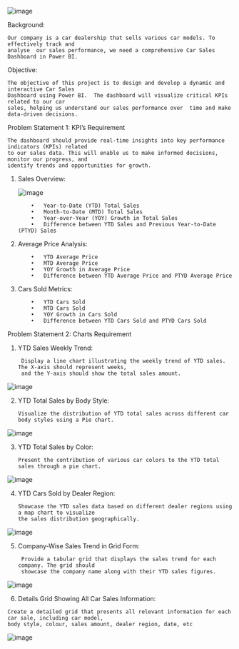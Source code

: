 ![image](https://github.com/kaviyarasanEaswaran/Car_Sales_Dashboard/assets/129485308/abab6dc8-41de-46c8-831c-4af711661591)

Background: 

    Our company is a car dealership that sells various car models. To effectively track and 
    analyse  our sales performance, we need a comprehensive Car Sales Dashboard in Power BI. 
Objective: 

    The objective of this project is to design and develop a dynamic and interactive Car Sales 
    Dashboard using Power BI.  The dashboard will visualize critical KPIs related to our car
    sales, helping us understand our sales performance over  time and make data-driven decisions.
Problem Statement 1: KPI’s Requirement

    The dashboard should provide real-time insights into key performance indicators (KPIs) related
    to our sales data. This will enable us to make informed decisions, monitor our progress, and 
    identify trends and opportunities for growth.


1.	Sales Overview:

       ![image](https://github.com/kaviyarasanEaswaran/Car_Sales_Dashboard/assets/129485308/03de1d1e-6237-4e0d-915e-ac7f3da4ef7f)

            •	Year-to-Date (YTD) Total Sales
            •	Month-to-Date (MTD) Total Sales
            •	Year-over-Year (YOY) Growth in Total Sales
            •	Difference between YTD Sales and Previous Year-to-Date (PTYD) Sales
3.	Average Price Analysis:


	        •	YTD Average Price
	        •	MTD Average Price
	        •	YOY Growth in Average Price
	        •	Difference between YTD Average Price and PTYD Average Price
4.	Cars Sold Metrics:

		
	        •	YTD Cars Sold
	        •	MTD Cars Sold
	        •	YOY Growth in Cars Sold
	        •	Difference between YTD Cars Sold and PTYD Cars Sold
Problem Statement 2: Charts Requirement

1.	YTD Sales Weekly Trend:

  	     Display a line chart illustrating the weekly trend of YTD sales. The X-axis should represent weeks,
  	     and the Y-axis should show the total sales amount.
![image](https://github.com/kaviyarasanEaswaran/Car_Sales_Dashboard/assets/129485308/5a980776-53a7-4437-a712-557aae0f10fa)

2.	YTD Total Sales by Body Style:


		Visualize the distribution of YTD total sales across different car body styles using a Pie chart.

![image](https://github.com/kaviyarasanEaswaran/Car_Sales_Dashboard/assets/129485308/8a81dd3c-44bf-4463-bcf2-07c069c50ed2)

3.	YTD Total Sales by Color:


		Present the contribution of various car colors to the YTD total sales through a pie chart.

![image](https://github.com/kaviyarasanEaswaran/Car_Sales_Dashboard/assets/129485308/ec18171c-5f8a-45c8-b57e-dcf34b037b6b)



4.	YTD Cars Sold by Dealer Region:

  	    Showcase the YTD sales data based on different dealer regions using a map chart to visualize
  	    the sales distribution geographically.

   ![image](https://github.com/kaviyarasanEaswaran/Car_Sales_Dashboard/assets/129485308/3f370533-e524-48e3-85d3-635bb7503812)



5.	Company-Wise Sales Trend in Grid Form:

	
	     Provide a tabular grid that displays the sales trend for each company. The grid should
  	     showcase the company name along with their YTD sales figures.


   ![image](https://github.com/kaviyarasanEaswaran/Car_Sales_Dashboard/assets/129485308/d28ffa1d-72f8-4f12-bb2e-d7ec3641f822)



   6.	Details Grid Showing All Car Sales Information:
 	 
    
	Create a detailed grid that presents all relevant information for each car sale, including car model,
 	body style, colour, sales amount, dealer region, date, etc

  ![image](https://github.com/kaviyarasanEaswaran/Car_Sales_Dashboard/assets/129485308/71d41f61-ee4e-4511-8e2a-2e368f5622f8)


